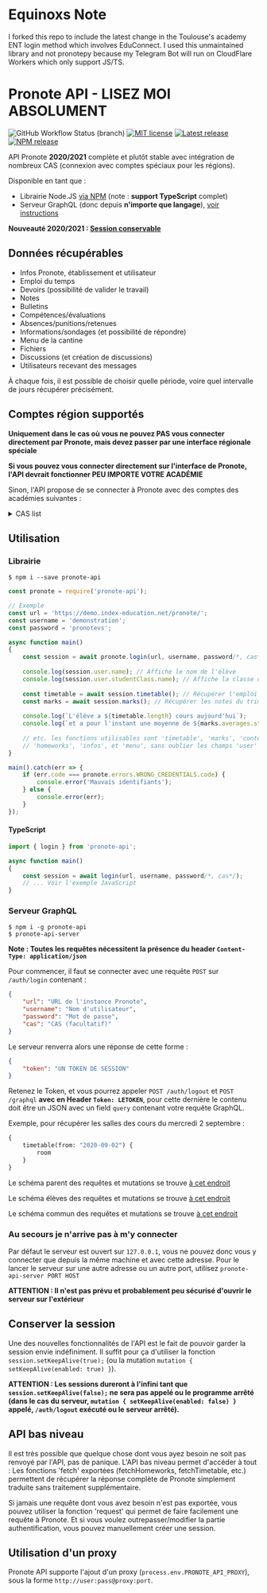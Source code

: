 # Equinoxs Note
I forked this repo to include the latest change in the Toulouse's academy ENT login method which involves EduConnect.
I used this unmaintained library and not pronotepy because my Telegram Bot will run on CloudFlare Workers which only support JS/TS.


# Pronote API - LISEZ MOI ABSOLUMENT

![GitHub Workflow Status (branch)](https://img.shields.io/github/workflow/status/Litarvan/pronote-api/Node.js%20linting%20and%20testing/master?label=tests&logo=github&style=flat-square)
[![MIT license](https://img.shields.io/badge/license-MIT-lightgray?style=flat-square)](LICENSE)
[![Latest release](https://img.shields.io/github/v/release/Litarvan/pronote-api?color=darkgreen&include_prereleases&label=Latest%20release&style=flat-square)](https://github.com/Litarvan/pronote-api/releases)
[![NPM release](https://img.shields.io/npm/v/pronote-api?style=flat-square)](https://npmjs.org/package/pronote-api)

API Pronote **2020/2021** complète et plutôt stable avec intégration de nombreux CAS (connexion avec comptes spéciaux pour les régions).

Disponible en tant que :
- Librairie Node.JS [via NPM](https://www.npmjs.com/package/pronote-api) (note : **support TypeScript** complet)
- Serveur GraphQL (donc depuis **n'importe que langage**), [voir instructions](#serveur-graphql)

**Nouveauté 2020/2021 : [Session conservable](#conserver-la-session)**

## Données récupérables

- Infos Pronote, établissement et utilisateur
- Emploi du temps
- Devoirs (possibilité de valider le travail)
- Notes
- Bulletins
- Compétences/évaluations
- Absences/punitions/retenues
- Informations/sondages (et possibilité de répondre)
- Menu de la cantine
- Fichiers
- Discussions (et création de discussions)
- Utilisateurs recevant des messages

À chaque fois, il est possible de choisir quelle période, voire quel intervalle de jours récupérer précisément.

## Comptes région supportés

**Uniquement dans le cas où vous ne pouvez PAS vous connecter directement par Pronote, mais devez passer par une interface régionale spéciale**

**Si vous pouvez vous connecter directement sur l'interface de Pronote, l'API devrait fonctionner PEU IMPORTE VOTRE ACADÉMIE**

Sinon, l'API propose de se connecter à Pronote avec des comptes des académies suivantes :

<details>
  <summary>CAS list</summary>
  
    - Académie d'Orleans-Tours (CAS : ac-orleans-tours, URL : "ent.netocentre.fr")
    - Académie de Besançon (CAS : ac-besancon, URL : "cas.eclat-bfc.fr")
    - Académie de Bordeaux (CAS : ac-bordeaux, URL : "mon.lyceeconnecte.fr")
    - Académie de Bordeaux 2 (CAS : ac-bordeaux2, URL : "ent2d.ac-bordeaux.fr")
    - Académie de Caen (CAS : ac-caen, URL : "fip.itslearning.com")
    - Académie de Clermont-Ferrand (CAS : ac-clermont, URL : "cas.ent.auvergnerhonealpes.fr")
    - Académie de Dijon (CAS : ac-dijon, URL : "cas.eclat-bfc.fr")
    - Académie de Grenoble (CAS : ac-grenoble, URL : "cas.ent.auvergnerhonealpes.fr")
    - Académie de la Loire (CAS : cybercolleges42, URL : "cas.cybercolleges42.fr")
    - Académie de Lille (CAS : ac-lille, URL : "cas.savoirsnumeriques62.fr")
    - Académie de Lille (CAS : ac-lille2, URL : "teleservices.ac-lille.fr")
    - Académie de Limoges (CAS : ac-limoges, URL : "mon.lyceeconnecte.fr")
    - Académie de Lyon (CAS : ac-lyon, URL : "cas.ent.auvergnerhonealpes.fr)
    - Académie de Marseille (CAS : atrium-sud, URL : "atrium-sud.fr")
    - Académie de Montpellier (CAS : ac-montpellier, URL : "cas.mon-ent-occitanie.fr")
    - Académie de Nancy-Metz (CAS : ac-nancy-metz, URL : "cas.monbureaunumerique.fr")
    - Académie de Nantes (CAS : ac-nantes, URL : "cas3.e-lyco.fr")
    - Académie de Poitiers (CAS : ac-poitiers, URL : "mon.lyceeconnecte.fr")
    - Académie de Reims (CAS : ac-reims, URL : "cas.monbureaunumerique.fr")
    - Académie de Rouen (Arsene76) (CAS : arsene76, URL : "cas.arsene76.fr")
    - Académie de Rouen (CAS : ac-rouen, URL : "nero.l-educdenormandie.fr")
    - Académie de Strasbourg (CAS : ac-strasbourg, URL : "cas.monbureaunumerique.fr")
    - Académie de Toulouse (CAS : ac-toulouse, URL : "cas.mon-ent-occitanie.fr")
    - Académie du Val-d'Oise (CAS : ac-valdoise, URL : "cas.moncollege.valdoise.fr")
    - ENT "Agora 06" (Nice) (CAS : agora06, URL : "cas.agora06.fr")
    - ENT "Haute-Garonne" (CAS : haute-garonne, URL : "cas.ecollege.haute-garonne.fr")
    - ENT "Hauts-de-France" (CAS : hdf, URL : "enthdf.fr")
    - ENT "La Classe" (Lyon) (CAS : laclasse, URL : "www.laclasse.com")
    - ENT "Lycee Connecte" (Nouvelle-Aquitaine) (CAS : lyceeconnecte, URL : "mon.lyceeconnecte.fr")
    - ENT "Seine-et-Marne" (CAS : seine-et-marne, URL : "ent77.seine-et-marne.fr")
    - ENT "Somme" (CAS : somme, URL : "college.entsomme.fr")
    - ENT "Portail Famille" (Orleans Tours) (CAS : portail-famille, URL : "seshat.ac-orleans-tours.fr:8443")
    - ENT "Toutatice" (Rennes) (CAS : toutatice, URL : "www.toutatice.fr")
    - ENT "Île de France" (CAS : iledefrance, URL : "ent.iledefrance.fr")
    - ENT "Mon collège Essonne" (CAS : moncollege-essonne, URL : "www.moncollege-ent.essonne.fr")
    - ENT "Paris Classe Numerique" (CAS : parisclassenumerique, URL : "ent.parisclassenumerique.fr")
    - ENT "Lycee Jean Renoir Munich" (CAS : ljr-munich, URL : "cas.kosmoseducation.com")
    - ENT "L'Eure en Normandie" (CAS : eure-normandie, URL : "cas.ent27.fr")  
    - ENT "Mon Bureau Numérique" via EduConnect (CAS: monbureaunumerique-educonnect, URL: "cas.monbureaunumerique.fr")
</details>


## Utilisation

### Librairie

```
$ npm i --save pronote-api
```

```javascript
const pronote = require('pronote-api');

// Exemple
const url = 'https://demo.index-education.net/pronote/';
const username = 'demonstration';
const password = 'pronotevs';

async function main()
{
    const session = await pronote.login(url, username, password/*, cas*/);
    
    console.log(session.user.name); // Affiche le nom de l'élève
    console.log(session.user.studentClass.name); // Affiche la classe de l'élève
    
    const timetable = await session.timetable(); // Récupérer l'emploi du temps d'aujourd'hui
    const marks = await session.marks(); // Récupérer les notes du trimestre
    
    console.log(`L'élève a ${timetable.length} cours aujourd'hui`); 
    console.log(`et a pour l'instant une moyenne de ${marks.averages.student} ce trimestre.`);
    
    // etc. les fonctions utilisables sont 'timetable', 'marks', 'contents', 'evaluations', 'absences', 
    // 'homeworks', 'infos', et 'menu', sans oublier les champs 'user' et 'params' qui regorgent d'informations.
}

main().catch(err => {
    if (err.code === pronote.errors.WRONG_CREDENTIALS.code) {
        console.error('Mauvais identifiants');    
    } else {
        console.error(err);
    }
});
```

#### TypeScript

```typescript
import { login } from 'pronote-api';

async function main()
{
    const session = await login(url, username, password/*, cas*/);
    // ... Voir l'exemple JavaScript
}
```

### Serveur GraphQL

```
$ npm i -g pronote-api
$ pronote-api-server
```

**Note : Toutes les requêtes nécessitent la présence du header `Content-Type: application/json`**

Pour commencer, il faut se connecter avec une requête `POST` sur `/auth/login` contenant :
```json
{
    "url": "URL de l'instance Pronote",
    "username": "Nom d'utilisateur",
    "password": "Mot de passe",
    "cas": "CAS (facultatif)"
}
```

Le serveur renverra alors une réponse de cette forme :
```json
{
    "token": "UN TOKEN DE SESSION"  
}
```

Retenez le Token, et vous pourrez appeler `POST /auth/logout` et `POST /graphql` **avec en Header `Token: LETOKEN`**,
pour cette dernière le contenu doit être un JSON avec un field `query` contenant votre requête GraphQL.

Exemple, pour récupérer les salles des cours du mercredi 2 septembre :
```graphql
{
    timetable(from: "2020-09-02") {
        room   
    }
}
```
Le schéma parent des requêtes et mutations se trouve [à cet endroit](https://github.com/Merlode11/pronote-api/blob/master/src/server/schemas/parent.graphql)

Le schéma élèves des requêtes et mutations se trouve [à cet endroit](https://github.com/Merlode11/pronote-api/blob/master/src/server/schemas/student.graphql)

Le schéma commun des requêtes et mutations se trouve [à cet endroit](https://github.com/Merlode11/pronote-api/blob/master/src/server/schemas/common.graphql) 

### Au secours je n'arrive pas à m'y connecter

Par défaut le serveur est ouvert sur `127.0.0.1`, vous ne pouvez donc vous y connecter que depuis la même machine
et avec cette adresse. Pour le lancer le serveur sur une autre adresse ou un autre port, utilisez
`pronote-api-server PORT HOST`

**ATTENTION : Il n'est pas prévu et probablement peu sécurisé d'ouvrir le serveur sur l'extérieur**

## Conserver la session

Une des nouvelles fonctionnalités de l'API est le fait de pouvoir garder la session envie indéfiniment.
Il suffit pour ça d'utiliser la fonction `session.setKeepAlive(true);` (ou la mutation `mutation { setKeepAlive(enabled: true) }`).

**ATTENTION : Les sessions dureront à l'infini tant que `session.setKeepAlive(false);` ne sera pas appelé ou le programme arrêté
(dans le cas du serveur, `mutation { setKeepAlive(enabled: false) }` appelé, `/auth/logout` exécuté ou le serveur arrêté).**

## API bas niveau

Il est très possible que quelque chose dont vous ayez besoin ne soit pas renvoyé par l'API, pas de panique. L'API bas
niveau permet d'accéder à tout : Les fonctions 'fetch' exportées (fetchHomeworks, fetchTimetable, etc.) permettent
de récupérer la réponse complète de Pronote simplement traduite sans traitement supplémentaire.

Si jamais une requête dont vous avez besoin n'est pas exportée, vous pouvez utiliser la fonction 'request' qui permet
de faire facilement une requête à Pronote. Et si vous voulez outrepasser/modifier la partie authentification, vous
pouvez manuellement créer une session.

## Utilisation d'un proxy

Pronote API supporte l'ajout d'un proxy (`process.env.PRONOTE_API_PROXY`), sous la forme `http://user:pass@proxy:port`.
